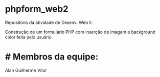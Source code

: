 # phpform_web2
Repositório da atividade de Desenv. Web II.

Construção de um formulário PHP com inserção de imagem e background color feita pelo usuário.

# # Membros da equipe:
Alan
Guilherme
Vitor
